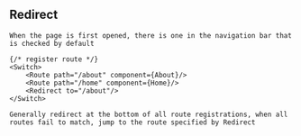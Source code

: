## Redirect
    When the page is first opened, there is one in the navigation bar that is checked by default
```
{/* register route */}
<Switch>
	<Route path="/about" component={About}/>
	<Route path="/home" component={Home}/>
	<Redirect to="/about"/>
</Switch>
````	
	Generally redirect at the bottom of all route registrations, when all routes fail to match, jump to the route specified by Redirect

				
